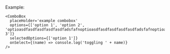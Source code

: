 Example:

    <ComboBox
      placeHolder='example combobox'
      options={['option 1', 'option 2', 'optioasdfasdfasdfasdfasdfadsfafnoptioasdfasdfasdfasdfasdfadsfafnoptioasdfasdfasdfasdfasdfadsfafnoptioasdfasdfasdfasdfasdfadsfafnoptioasdfasdfasdfasdfasdfadsfafnoptioasdfasdfasdfasdfasdfadsfafn 3']}
      selectedOptions={['option 1']}
      onSelect={(name) => console.log('toggling ' + name)}
    />
